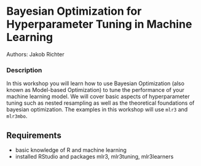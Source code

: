 # Bayesian Optimization for Hyperparameter Tuning in Machine Learning

Authors: Jakob Richter

### Description

In this workshop you will learn how to use Bayesian Optimization (also known as Model-based Optimization) to tune the performance of your machine learning model.
We will cover basic aspects of hyperparameter tuning such as nested resampling as well as the theoretical foundations of bayesian optimization.
The examples in this workshop will use `mlr3` and `mlr3mbo`.

## Requirements

* basic knowledge of R and machine learning
* installed RStudio and packages mlr3, mlr3tuning, mlr3learners
